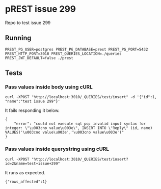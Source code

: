 # pREST issue 299

Repo to test issue 299

## Running

```
PREST_PG_USER=postgres PREST_PG_DATABASE=prest PREST_PG_PORT=5432 PREST_HTTP_PORT=3010 PREST_QUERIES_LOCATION=./queries PREST_JWT_DEFAULT=false ./prest
```

## Tests

### Pass values inside body using cURL

```
curl -XPOST "http://localhost:3010/_QUERIES/test/insert" -d '{"id":1, "name":"test issue 299"}'
```

It fails responding it below.

```
{
	"error": "could not execute sql pq: invalid input syntax for integer: \"\u003cno value\u003e\", INSERT INTO \"Reply\" (id, name) VALUES('\u003cno value\u003e','\u003cno value\u003e')"
}
```

### Pass values inside querystring using cURL

```
curl -XPOST "http://localhost:3010/_QUERIES/test/insert?id=2&name=test+issue+299"
```

It runs as expected.

```
{"rows_affected":1}
```
